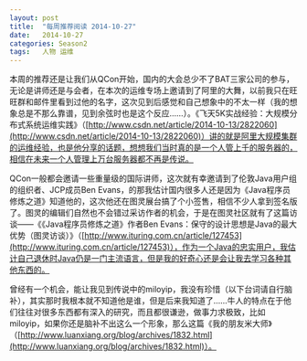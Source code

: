 ```yaml
---
layout: post
title:  "每周推荐阅读 2014-10-27"
date:   2014-10-27
categories: Season2 
tags:   人物 运维
---
```


本周的推荐还是让我们从QCon开始，国内的大会总少不了BAT三家公司的参与，无论是讲师还是与会者，在本次的运维专场上邀请到了阿里的大舞，以前我只在旺旺群和邮件里看到过他的名字，这次见到后感觉和自己想象中的不太一样（我的想象总是不那么靠谱，见到余弦时也是这个反应……）。《飞天5K实战经验：大规模分布式系统运维实践》（[http://www.csdn.net/article/2014-10-13/2822060](http://www.csdn.net/article/2014-10-13/2822060)）讲的就是阿里大规模集群的运维经验，也是他分享的话题，想想我们当时真的是一个人管上千的服务器的，相信在未来一个人管理上万台服务器都不再是传说。

QCon一般都会邀请一些重量级的国际讲师，这次就有幸邀请到了伦敦Java用户组的组织者、JCP成员Ben Evans，的那我估计国内很多人还是因为《Java程序员修炼之道》知道他的，这次他还在图灵展台搞了个小签售，相信不少人拿到签名版了。图灵的编辑们自然也不会错过采访作者的机会，于是在图灵社区就有了这篇访谈——《《Java程序员修炼之道》作者Ben Evans：保守的设计思想是Java的最大优势（图灵访谈）》（[http://www.ituring.com.cn/article/127453](http://www.ituring.com.cn/article/127453)），作为一个Java的忠实用户，我估计自己退休时Java仍是一门主流语言，但是我的好奇心还是会让我去学习各种其他东西的。

曾经有一个机会，能让我见到传说中的miloyip，我没有珍惜（以下台词请自行脑补），其实那时我根本就不知道他是谁，但是后来我知道了……牛人的特点在于他们往往对很多东西都有深入的研究，而且都很谦逊，做事力求极致，比如miloyip，如果你还是脑补不出这么一个形象，那么这篇《我的朋友米大师》（[http://www.luanxiang.org/blog/archives/1832.html](http://www.luanxiang.org/blog/archives/1832.html)）。